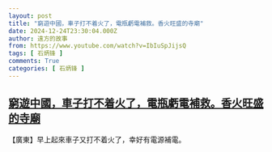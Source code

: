 ```yaml
---
layout: post
title: "窮遊中國，車子打不着火了，電瓶虧電補救。香火旺盛的寺廟"
date: 2024-12-24T23:30:04.000Z
author: 遠方的故事
from: https://www.youtube.com/watch?v=IbIuSpJijsQ
tags: [ 石炳锋 ]
comments: True
categories: [ 石炳锋 ]
---
```

<!--1735083004000-->
[窮遊中國，車子打不着火了，電瓶虧電補救。香火旺盛的寺廟](https://www.youtube.com/watch?v=IbIuSpJijsQ)
------

<div>
【廣東】早上起來車子又打不着火了，幸好有電源補電。
</div>
